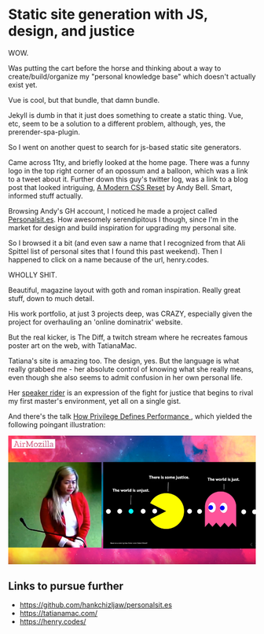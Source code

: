 # Static site generation with JS, design, and justice

WOW.

Was putting the cart before the horse and thinking about a way to create/build/organize my "personal knowledge base" which doesn't actually exist yet.

Vue is cool, but that bundle, that damn bundle.

Jekyll is dumb in that it just does something to create a static thing. Vue, etc, seem to be a solution to a different problem, although, yes, the prerender-spa-plugin.

So I went on another quest to search for js-based static site generators.

Came across 11ty, and briefly looked at the home page. There was a funny logo in the top right corner of an opossum and a balloon, which was a link to a tweet about it. Further down this guy's twitter log, was a link to a blog post that looked intriguing, [A Modern CSS Reset](https://hankchizljaw.com/wrote/a-modern-css-reset/) by Andy Bell. Smart, informed stuff actually.

Browsing Andy's GH account, I noticed he made a project called [Personalsit.es](https://github.com/hankchizljaw/personalsit.es). How awesomely serendipitous I though, since I'm in the market for design and build inspiration for upgrading my personal site.

So I browsed it a bit (and even saw a name that I recognized from that Ali Spittel list of personal sites that I found this past weekend). Then I happened to click on a name because of the url, henry.codes.

WHOLLY SHIT.

Beautiful, magazine layout with goth and roman inspiration. Really great stuff, down to much detail.

His work portfolio, at just 3 projects deep, was CRAZY, especially given the project for overhauling an 'online dominatrix' website.

But the real kicker, is The Diff, a twitch stream where he recreates famous poster art on the web, with TatianaMac.

Tatiana's site is amazing too. The design, yes. But the language is what really grabbed me - her absolute control of knowing what she really means, even though she also seems to admit confusion in her own personal life.

Her [speaker rider](https://gist.github.com/tatianamac/493ca668ee7f7c07a5b282f6d9132552) is an expression of the fight for justice that begins to rival my first master's environment, yet all on a single gist.

And there's the talk [How Privilege Defines Performance ](https://www.youtube.com/watch?v=tmYn98Z9CyM), which yielded the following poingant illustration:

![A game of pacman as an illustration of privilege](./tatianamac-and-privilege.png)

## Links to pursue further

- https://github.com/hankchizljaw/personalsit.es
- https://tatianamac.com/
- https://henry.codes/
